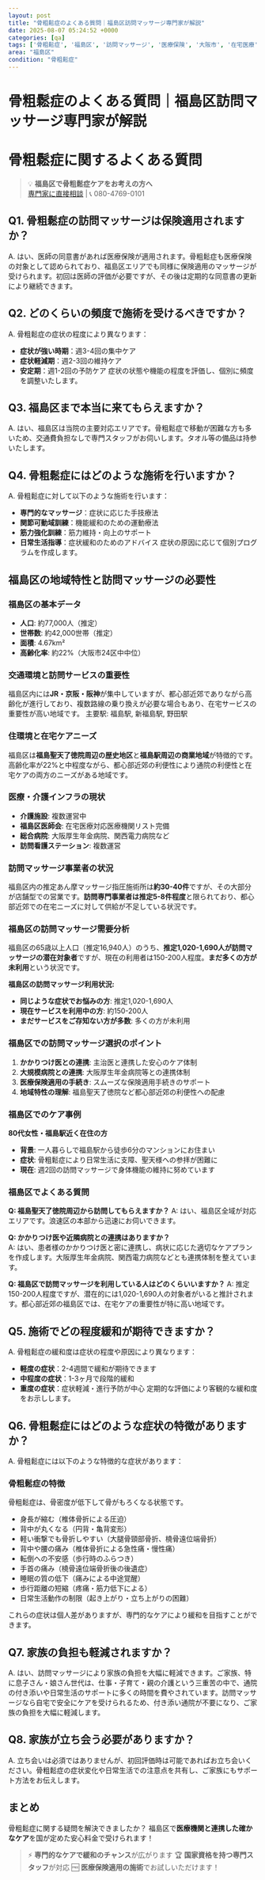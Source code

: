 ```yaml
---
layout: post
title: "骨粗鬆症のよくある質問｜福島区訪問マッサージ専門家が解説"
date: 2025-08-07 05:24:52 +0000
categories: [qa]
tags: ['骨粗鬆症', '福島区', '訪問マッサージ', '医療保険', '大阪市', '在宅医療']
area: "福島区"
condition: "骨粗鬆症"
---
```


# 骨粗鬆症のよくある質問｜福島区訪問マッサージ専門家が解説



# 骨粗鬆症に関するよくある質問

> 💡 **福島区で骨粗鬆症ケアをお考えの方へ**  
> [専門家に直接相談](https://peraichi.com/landing_pages/view/himawari-massage/) | 📞 080-4769-0101

## Q1. 骨粗鬆症の訪問マッサージは保険適用されますか？
A. はい、医師の同意書があれば医療保険が適用されます。骨粗鬆症も医療保険の対象として認められており、福島区エリアでも同様に保険適用のマッサージが受けられます。初回は医師の評価が必要ですが、その後は定期的な同意書の更新により継続できます。

## Q2. どのくらいの頻度で施術を受けるべきですか？
A. 骨粗鬆症の症状の程度により異なります：
- **症状が強い時期**：週3-4回の集中ケア
- **症状軽減期**：週2-3回の維持ケア
- **安定期**：週1-2回の予防ケア
症状の状態や機能の程度を評価し、個別に頻度を調整いたします。

## Q3. 福島区まで本当に来てもらえますか？
A. はい、福島区は当院の主要対応エリアです。骨粗鬆症で移動が困難な方も多いため、交通費負担なしで専門スタッフがお伺いします。タオル等の備品は持参いたします。

## Q4. 骨粗鬆症にはどのような施術を行いますか？
A. 骨粗鬆症に対して以下のような施術を行います：
- **専門的なマッサージ**：症状に応じた手技療法
- **関節可動域訓練**：機能緩和のための運動療法
- **筋力強化訓練**：筋力維持・向上のサポート
- **日常生活指導**：症状緩和のためのアドバイス
症状の原因に応じて個別プログラムを作成します。
## 福島区の地域特性と訪問マッサージの必要性

### 福島区の基本データ
- **人口**: 約77,000人（推定）
- **世帯数**: 約42,000世帯（推定）
- **面積**: 4.67km²
- **高齢化率**: 約22%（大阪市24区中中位）

### 交通環境と訪問サービスの重要性
福島区内には**JR・京阪・阪神**が集中していますが、都心部近郊でありながら高齢化が進行しており、複数路線の乗り換えが必要な場合もあり、在宅サービスの重要性が高い地域です。
主要駅: 福島駅, 新福島駅, 野田駅

### 住環境と在宅ケアニーズ
福島区は**福島聖天了徳院周辺の歴史地区**と**福島駅周辺の商業地域**が特徴的です。高齢化率が22%と中程度ながら、都心部近郊の利便性により通院の利便性と在宅ケアの両方のニーズがある地域です。

### 医療・介護インフラの現状
- **介護施設**: 複数運営中
- **福島区医師会**: 在宅医療対応医療機関リスト完備
- **総合病院**: 大阪厚生年金病院、関西電力病院など
- **訪問看護ステーション**: 複数運営

### 訪問マッサージ事業者の状況
福島区内の推定あん摩マッサージ指圧施術所は**約30-40件**ですが、その大部分が店舗型での営業です。**訪問専門事業者は推定5-8件程度**と限られており、都心部近郊での在宅ニーズに対して供給が不足している状況です。

### 福島区の訪問マッサージ需要分析
福島区の65歳以上人口（推定16,940人）のうち、**推定1,020-1,690人が訪問マッサージの潜在対象者**ですが、現在の利用者は150-200人程度。**まだ多くの方が未利用**という状況です。

**福島区の訪問マッサージ利用状況:**
- **同じような症状でお悩みの方**: 推定1,020-1,690人
- **現在サービスを利用中の方**: 約150-200人  
- **まだサービスをご存知ない方が多数**: 多くの方が未利用

### 福島区での訪問マッサージ選択のポイント
1. **かかりつけ医との連携**: 主治医と連携した安心のケア体制
2. **大規模病院との連携**: 大阪厚生年金病院等との連携体制
3. **医療保険適用の手続き**: スムーズな保険適用手続きのサポート
4. **地域特性の理解**: 福島聖天了徳院など都心部近郊の利便性への配慮

### 福島区でのケア事例
**80代女性・福島駅近く在住の方**
- **背景**: 一人暮らしで福島駅から徒歩6分のマンションにお住まい
- **症状**: 骨粗鬆症により日常生活に支障、聖天様への参拝が困難に
- **現在**: 週2回の訪問マッサージで身体機能の維持に努めています

### 福島区でよくある質問
**Q: 福島聖天了徳院周辺から訪問してもらえますか？**
A: はい、福島区全域が対応エリアです。浪速区の本部から迅速にお伺いできます。

**Q: かかりつけ医や近隣病院との連携はありますか？**  
A: はい、患者様のかかりつけ医と密に連携し、病状に応じた適切なケアプランを作成します。大阪厚生年金病院、関西電力病院などとも連携体制を整えています。

**Q: 福島区で訪問マッサージを利用している人はどのくらいいますか？**
A: 推定150-200人程度ですが、潜在的には1,020-1,690人の対象者がいると推計されます。都心部近郊の福島区では、在宅ケアの重要性が特に高い地域です。
## Q5. 施術でどの程度緩和が期待できますか？
A. 骨粗鬆症の緩和度は症状の程度や原因により異なります：
- **軽度の症状**：2-4週間で緩和が期待できます
- **中程度の症状**：1-3ヶ月で段階的緩和
- **重度の症状**：症状軽減・進行予防が中心
定期的な評価により客観的な緩和度をお示しします。

## Q6. 骨粗鬆症にはどのような症状の特徴がありますか？
A. 骨粗鬆症には以下のような特徴的な症状があります：

### 骨粗鬆症の特徴
骨粗鬆症は、骨密度が低下して骨がもろくなる状態です。
- 身長が縮む（椎体骨折による圧迫）
- 背中が丸くなる（円背・亀背変形）
- 軽い衝撃でも骨折しやすい（大腿骨頸部骨折、橈骨遠位端骨折）
- 背中や腰の痛み（椎体骨折による急性痛・慢性痛）
- 転倒への不安感（歩行時のふらつき）
- 手首の痛み（橈骨遠位端骨折後の後遺症）
- 睡眠の質の低下（痛みによる中途覚醒）
- 歩行距離の短縮（疼痛・筋力低下による）
- 日常生活動作の制限（起き上がり・立ち上がりの困難）

これらの症状は個人差がありますが、専門的なケアにより緩和を目指すことができます。

## Q7. 家族の負担も軽減されますか？
A. はい、訪問マッサージにより家族の負担を大幅に軽減できます。ご家族、特に息子さん・娘さん世代は、仕事・子育て・親の介護という三重苦の中で、通院の付き添いや日常生活のサポートに多くの時間を費やされています。訪問マッサージなら自宅で安全にケアを受けられるため、付き添い通院が不要になり、ご家族の負担を大幅に軽減します。

## Q8. 家族が立ち会う必要がありますか？
A. 立ち会いは必須ではありませんが、初回評価時は可能であればお立ち会いください。骨粗鬆症の症状変化や日常生活での注意点を共有し、ご家族にもサポート方法をお伝えします。

## まとめ
骨粗鬆症に関する疑問を解決できましたか？
福島区で**医療機関と連携した確かなケア**を国が定めた安心料金で受けられます！

> ⚡ **専門的なケアで緩和のチャンス**が広がります
> 🏆 **国家資格を持つ専門スタッフ**が対応
> 🆓 **医療保険適用の施術**でお試しいただけます！
